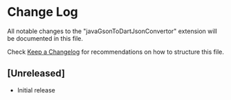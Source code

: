 # Change Log

All notable changes to the "javaGsonToDartJsonConvertor" extension will be documented in this file.

Check [Keep a Changelog](http://keepachangelog.com/) for recommendations on how to structure this file.

## [Unreleased]

- Initial release